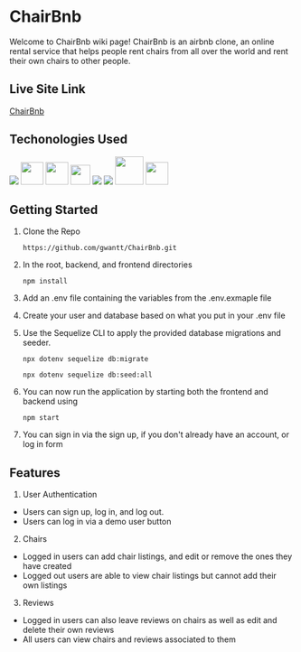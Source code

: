 # ChairBnb
Welcome to ChairBnb wiki page! ChairBnb is an airbnb clone, an online rental service that helps people rent chairs from all over the world and 
rent their own chairs to other people.

## Live Site Link
[ChairBnb](https://airbnb-clone-gw.herokuapp.com/)

## Techonologies Used
<img src="https://img.icons8.com/color/48/000000/javascript--v1.png"/> <img src="https://cdn.jsdelivr.net/gh/devicons/devicon/icons/sequelize/sequelize-original.svg" height=40 /> <img src="https://cdn.jsdelivr.net/gh/devicons/devicon/icons/express/express-original-wordmark.svg" height=40/> <img src="https://img.icons8.com/color/48/000000/visual-studio-code-2019.png" height=35/> <img src="https://img.icons8.com/color/48/000000/css3.png"/> <img src="https://img.icons8.com/color/48/000000/nodejs.png"/> <img src="https://img.icons8.com/nolan/64/git.png" height=50/> <img src='https://upload.wikimedia.org/wikipedia/commons/thumb/a/a7/React-icon.svg/2300px-React-icon.svg.png' height=40 />
## Getting Started
1. Clone the Repo

    ```https://github.com/gwantt/ChairBnb.git```
  
2. In the root, backend, and frontend directories

    ```npm install```
   
3. Add an .env file containing the variables from the .env.exmaple file

4. Create your user and database based on what you put in your .env file

5. Use the Sequelize CLI to apply the provided database migrations and seeder.

     ```npx dotenv sequelize db:migrate```
  
     ```npx dotenv sequelize db:seed:all```
  
6. You can now run the application by starting both the frontend and backend using 


    ```npm start```
    
7. You can sign in via the sign up, if you don't already have an account, or log in form

## Features
1. User Authentication
* Users can sign up, log in, and log out.
* Users can log in via a demo user button

2. Chairs
* Logged in users can add chair listings, and edit or remove the ones they have created
* Logged out users are able to view chair listings but cannot add their own listings

3. Reviews
* Logged in users can also leave reviews on chairs as well as edit and delete their own reviews
* All users can view chairs and reviews associated to them

